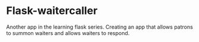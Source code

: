 # Flask-waitercaller

Another app in the learning flask series.  Creating an app that allows
patrons to summon waiters and allows waiters to respond.
